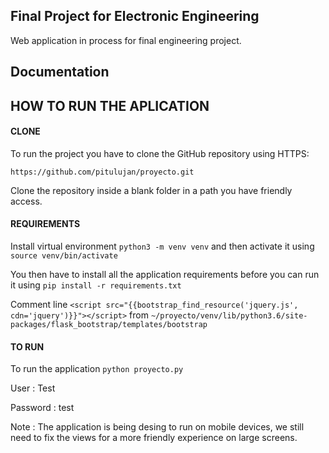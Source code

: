 ## Final Project for Electronic Engineering 

Web application in process for final engineering project.

## Documentation

## HOW TO RUN THE APLICATION

#### CLONE

To run the project you have to clone the GitHub repository using HTTPS:

``https://github.com/pitulujan/proyecto.git``


Clone the repository inside a blank folder in a path you have friendly access.

#### REQUIREMENTS

Install virtual environment `python3 -m venv venv` and then activate it using `source venv/bin/activate`

You then have to install all the application requirements before you can run it using `pip install -r requirements.txt`

Comment line  `<script src="{{bootstrap_find_resource('jquery.js', cdn='jquery')}}"></script>` from `~/proyecto/venv/lib/python3.6/site-packages/flask_bootstrap/templates/bootstrap`

#### TO RUN

To run the application `python proyecto.py` 

User : Test

Password : test

Note : The application is being desing to run on mobile devices, we still need to fix the views for a more friendly experience on large screens.

